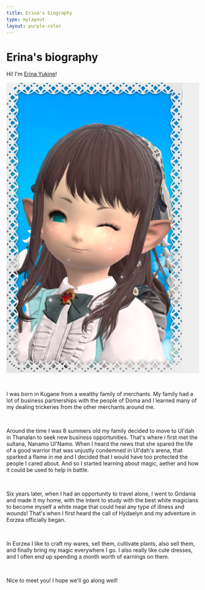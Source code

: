 ```yaml
---
title: Erina's biography
type: mylayout
layout: purple-color
---
```


# Erina's biography

Hi! I'm [Erina Yukine](https://eu.finalfantasyxiv.com/lodestone/character/49272662/)!<div class="photo photo-right desktop-only-right-sidebar norecolor" style="background-color:#EFEFEF;"><img class="image content" alt="Portrait of Erina Yukine - Title Screen" src="portrait.webp"></div>

&nbsp;

I was born in Kugane from a wealthy family of merchants. My family had a lot of business partnerships with the people of Doma and I learned many of my dealing trickeries from the other merchants around me.

&nbsp;

Around the time I was 8 summers old my family decided to move to Ul'dah in Thanalan to seek new business opportunities. That's where i first met the sultana, Nanamo Ul'Namo. When I heard the news that she spared the life of a good warrior that was unjustly condemned in Ul'dah's arena, that sparked a flame in me and I decided that I would have too protected the people I cared about. And so I started learning about magic, aether and how it could be used to help in battle.

&nbsp;

Six years later, when I had an opportunity to travel alone, I went to Gridania and made it my home, with the intent to study with the best white magicians to become myself a white mage that could heal any type of illness and wounds! That's when I first heard the call of Hydaelyn and my adventure in Eorzea officially began.

&nbsp;

In Eorzea I like to craft my wares, sell them, cultivate plants, also sell them, and finally bring my magic everywhere I go. I also really like cute dresses, and I often end up spending a month worth of earnings on them.

&nbsp;

Nice to meet you! I hope we'll go along well!
